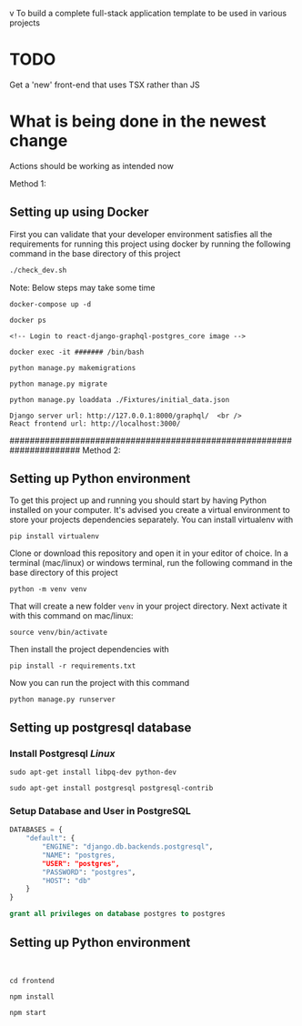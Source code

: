 v
To build a complete full-stack application template to be used in various projects

# TODO

Get a 'new' front-end that uses TSX rather than JS

# What is being done in the newest change

Actions should be working as intended now

Method 1:

## Setting up using Docker

First you can validate that your developer environment satisfies all the requirements for running this project using docker by running the following command in the base directory of this project

```bash
./check_dev.sh
```

Note: Below steps may take some time

    docker-compose up -d

    docker ps

    <!-- Login to react-django-graphql-postgres_core image -->

    docker exec -it ####### /bin/bash

    python manage.py makemigrations

    python manage.py migrate

    python manage.py loaddata ./Fixtures/initial_data.json

    Django server url: http://127.0.0.1:8000/graphql/  <br />
    React frontend url: http://localhost:3000/

######################################################################
Method 2:

## Setting up Python environment

To get this project up and running you should start by having Python installed on your computer. It's advised you create a virtual environment to store your projects dependencies separately. You can install virtualenv with <br />

```
pip install virtualenv
```

Clone or download this repository and open it in your editor of choice. In a terminal (mac/linux) or windows terminal, run the following command in the base directory of this project

```
python -m venv venv
```

That will create a new folder `venv` in your project directory. Next activate it with this command on mac/linux:

```
source venv/bin/activate
```

Then install the project dependencies with

```
pip install -r requirements.txt
```

Now you can run the project with this command

```
python manage.py runserver
```

## Setting up postgresql database

### Install Postgresql **_Linux_**

```
sudo apt-get install libpq-dev python-dev
```

```
sudo apt-get install postgresql postgresql-contrib
```

### Setup Database and User in PostgreSQL

```python
DATABASES = {
    "default": {
        "ENGINE": "django.db.backends.postgresql",
        "NAME": "postgres,
        "USER": "postgres",
        "PASSWORD": "postgres",
        "HOST": "db"
    }
}
```

```SQL
grant all privileges on database postgres to postgres
```

## Setting up Python environment

<br />

```
cd frontend

npm install

npm start
```
